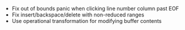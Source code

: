 - Fix out of bounds panic when clicking line number column past EOF
- Fix insert/backspace/delete with non-reduced ranges
- Use operational transformation for modifying buffer contents
